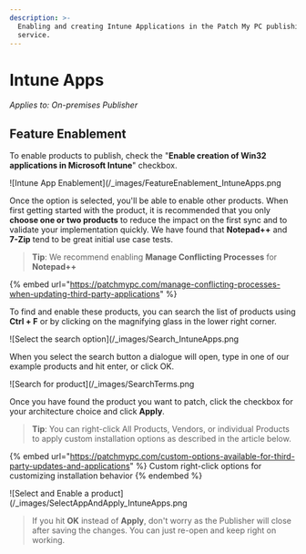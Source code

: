 ```yaml
---
description: >-
  Enabling and creating Intune Applications in the Patch My PC publishing
  service.
---
```


# Intune Apps

_Applies to: On-premises Publisher_

## Feature Enablement

To enable products to publish, check the "**Enable creation of Win32 applications in Microsoft Intune**" checkbox.

!\[Intune App Enablement]\(/\_images/FeatureEnablement\_IntuneApps.png

Once the option is selected, you'll be able to enable other products. When first getting started with the product, it is recommended that you only **choose one or two products** to reduce the impact on the first sync and to validate your implementation quickly. We have found that **Notepad++** and **7-Zip** tend to be great initial use case tests.

> **Tip**: We recommend enabling **Manage Conflicting Processes** for **Notepad++**

{% embed url="https://patchmypc.com/manage-conflicting-processes-when-updating-third-party-applications" %}

To find and enable these products, you can search the list of products using **Ctrl + F** or by clicking on the magnifying glass in the lower right corner.

!\[Select the search option]\(/\_images/Search\_IntuneApps.png

When you select the search button a dialogue will open, type in one of our example products and hit enter, or click OK.

!\[Search for product]\(/\_images/SearchTerms.png

Once you have found the product you want to patch, click the checkbox for your architecture choice and click **Apply**.

> **Tip**: You can right-click All Products, Vendors, or individual Products to apply custom installation options as described in the article below.

{% embed url="https://patchmypc.com/custom-options-available-for-third-party-updates-and-applications" %}
Custom right-click options for customizing installation behavior
{% endembed %}

!\[Select and Enable a product]\(/\_images/SelectAppAndApply\_IntuneApps.png

> If you hit **OK** instead of **Apply**, don't worry as the Publisher will close after saving the changes. You can just re-open and keep right on working.
